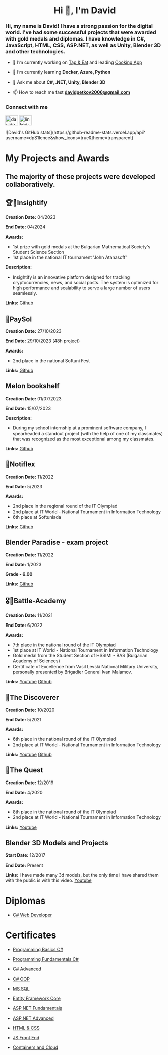 <h1 align="center">Hi 👋, I'm David</h1>
<h3>Hi, my name is David! I have a strong passion for the digital world. I've had some successful projects that were awarded with gold medals and diplomas. I have knowledge in C#, JavaScript, HTML, CSS, ASP.NET, as well as Unity, Blender 3D and other technologies.</h3>

- 🔭 I’m currently working on [Tap & Eat](https://github.com/DEVids-VT/TapAndEat) and leading [Cooking App](https://github.com/InternAcademy/CookingApp)

- 🌱 I’m currently learning **Docker, Azure, Python**

- 💬 Ask me about **C#, .NET, Unity, Blender 3D**

- 📫 How to reach me fast **davidpetkov2006@gmail.com**

<h3 align="left">Connect with me</h3>
<p align="left">
<a href="https://instagram.com/davidpetkov_" target="blank"><img align="center" src="https://raw.githubusercontent.com/rahuldkjain/github-profile-readme-generator/master/src/images/icons/Social/instagram.svg" alt="davidpetkov_" height="30" width="40" /></a>
 <a href="https://www.linkedin.com/in/davidpetkov/" target="blank"><img align="center" src="https://raw.githubusercontent.com/rahuldkjain/github-profile-readme-generator/master/src/images/icons/Social/linked-in-alt.svg" alt="linked-in" height="30" width="40" /></a>
</p>
![David's GitHub stats](https://github-readme-stats.vercel.app/api?username=dpS1lence&show_icons=true&theme=transparent)

# My Projects and Awards
## The majority of these projects were developed collaboratively.
## 🏆🥇Insightify

**Creation Date:** 04/2023

**End Date:** 04/2024

**Awards:** 
- 1st prize with gold medals at the Bulgarian Mathematical Society's Student Science Section
- 1st place in the national IT tournament 'John Atanasoff'

**Description:** 
- Insightify is an innovative platform designed for tracking cryptocurrencies, news, and social posts. The system is optimized for high performance and scalability to serve a large number of users seamlessly.
  
**Links:**
[Github](https://github.com/DEVids-VT/Insightify)

## 🥈PaySol

**Creation Date:** 27/10/2023

**End Date:** 29/10/2023 (48h project)

**Awards:** 
- 2nd place in the national Softuni Fest
  
**Links:**
[Github](https://github.com/ImSk1/SoftUni-Fest-2023)

## Melon bookshelf

**Creation Date:** 01/07/2023

**End Date:** 15/07/2023

**Description:** 
- During my school internship at a prominent software company, I spearheaded a standout project (with the help of one of my classmates) that was recognized as the most exceptional among my classmates.
  
**Links:**
[Github](https://github.com/dpS1lence/melon-bookshelf)

## 🥈Notiflex

**Creation Date:** 11/2022

**End Date:** 5/2023

**Awards:** 
- 2nd place in the regional round of the IT Olympiad
- 2nd place at IT World - National Tournament in Information Technology
- 6th place at Softuniada
  
**Links:**
[Github](https://github.com/dpS1lence/Notiflex)

## Blender Paradise - exam project

**Creation Date:** 11/2022

**End Date:** 1/2023

**Grade - 6.00** 
  
**Links:**
[Github](https://github.com/dpS1lence/Blender-Paradise)

## 🎖️🥇Battle-Academy

**Creation Date:** 11/2021

**End Date:** 6/2022

**Awards:** 
- 7th place in the national round of the IT Olympiad
- 1st place at IT World - National Tournament in Information Technology
- Gold medal from the Student Section of HSSIMI - BAS (Bulgarian Academy of Sciences)
- Certificate of Excellence from Vasil Levski National Military University, personally presented by Brigadier General Ivan Malamov.

**Links:**
[Youtube](https://youtu.be/JklPVTFS4PY)
[Github](https://github.com/Legodatski/NOIT-2022)

## 🥈The Discoverer

**Creation Date:** 10/2020

**End Date:** 5/2021

**Awards:** 
- 6th place in the national round of the IT Olympiad
- 2nd place at IT World - National Tournament in Information Technology

**Links:**
[Youtube](https://youtu.be/9SmGhx5xgIE)
[Github](https://github.com/dpS1lence/SkyAdventure)

## 🥈The Quest

**Creation Date:** 12/2019

**End Date:** 4/2020

**Awards:** 
- 8th place in the national round of the IT Olympiad
- 2nd place at IT World - National Tournament in Information Technology

**Links:**
[Youtube](https://youtu.be/tfAjAN2DhQA)

## Blender 3D Models and Projects

**Start Date:** 12/2017

**End Date:** Present

**Links:**
I have made many 3d models, but the only time i have shared them with the public is with this video.
[Youtube](https://youtu.be/bjuBFAzm1-k)

# Diplomas

- [C# Web Developer](https://softuni.bg/certificates/details/185049/edbee509)
  
# Certificates

- [Programming Basics C#](https://softuni.bg/certificates/details/112127/85953e4a)

- [Programming Fundamentals C#](https://softuni.bg/certificates/details/120068/1296d812)

- [C# Advanced](https://softuni.bg/certificates/details/123636/ad67a0c6)

- [C# OOP](https://softuni.bg/certificates/details/130972/e93e5f4b)

- [MS SQL](https://softuni.bg/certificates/details/134977/ce2b152e)

- [Entity Framework Core](https://softuni.bg/certificates/details/138423/a1f89ba3)

- [ASP.NET Fundamentals](https://softuni.bg/certificates/details/146659/e92718ae)

- [ASP.NET Advanced](https://softuni.bg/certificates/details/152375/c2fad749)

- [HTML & CSS](https://softuni.bg/certificates/details/163279/f11528ed)

- [JS Front End](https://softuni.bg/certificates/details/168430/4807abf0)
 
- [Containers and Cloud](https://softuni.bg/certificates/details/174407/b7ef8a44)
